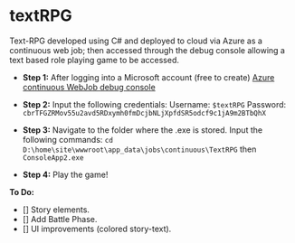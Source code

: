# textRPG
Text-RPG developed using C# and deployed to cloud via Azure as a continuous web job;
then accessed through the debug console allowing a text based role playing game to be accessed.

- **Step 1:**
After logging into a Microsoft account (free to create)
[Azure continuous WebJob debug console](<https://textrpg.scm.azurewebsites.net/DebugConsole> "textRPG-->Azure continuous WebJob.")

- **Step 2:**
Input the following credentials:
Username: `$textRPG`
Password: `cbrTFGZRMov55u2avd5RDxymh0fmDcjbNLjXpfdSR5odcf9c1jA9m2BTbQhX`
- **Step 3:**
Navigate to the folder where the .exe is stored.
Input the following commands: `cd D:\home\site\wwwroot\app_data\jobs\continuous\TextRPG` then
`ConsoleApp2.exe`
- **Step 4:**
Play the game!



**To Do:**
- [] Story elements.
- [] Add Battle Phase.
- [] UI improvements (colored story-text).





